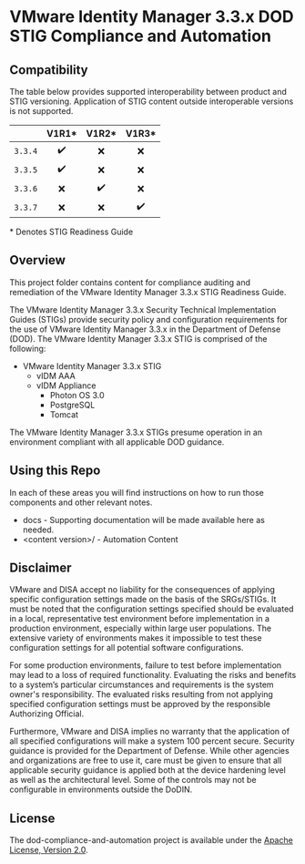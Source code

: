 # VMware Identity Manager 3.3.x DOD STIG Compliance and Automation

## Compatibility
The table below provides supported interoperability between product and STIG versioning. Application of STIG content outside interoperable versions is not supported.

|                   |        V1R1*       |         V1R2*      |         V1R3*      |
|:-----------------:|:------------------:|:------------------:|:------------------:|
|      `3.3.4`      | :heavy_check_mark: |         :x:        |         :x:        |
|      `3.3.5`      | :heavy_check_mark: |         :x:        |         :x:        |
|      `3.3.6`      |         :x:        | :heavy_check_mark: |         :x:        |
|      `3.3.7`      |         :x:        |         :x:        | :heavy_check_mark: |


\* Denotes STIG Readiness Guide  

## Overview
This project folder contains content for compliance auditing and remediation of the VMware Identity Manager 3.3.x STIG Readiness Guide.

The VMware Identity Manager 3.3.x Security Technical Implementation Guides (STIGs) provide security policy and configuration requirements for the use of VMware Identity Manager 3.3.x in the Department of Defense (DOD). The VMware Identity Manager 3.3.x STIG is comprised of the following:

- VMware Identity Manager 3.3.x STIG 
  - vIDM AAA
  - vIDM Appliance
    - Photon OS 3.0
    - PostgreSQL
    - Tomcat

The VMware Identity Manager 3.3.x STIGs presume operation in an environment compliant with all applicable DOD guidance.

## Using this Repo
In each of these areas you will find instructions on how to run those components and other relevant notes.  
- docs - Supporting documentation will be made available here as needed.
- \<content version\>/ - Automation Content

## Disclaimer
VMware and DISA accept no liability for the consequences of applying specific configuration settings made on the basis of the SRGs/STIGs. It must be noted that the configuration settings specified should be evaluated in a local, representative test environment before implementation in a production environment, especially within large user populations. The extensive variety of environments makes it impossible to test these configuration settings for all potential software configurations.

For some production environments, failure to test before implementation may lead to a loss of required functionality. Evaluating the risks and benefits to a system’s particular circumstances and requirements is the system owner's responsibility. The evaluated risks resulting from not applying specified configuration settings must be approved by the responsible Authorizing Official.

Furthermore, VMware and DISA implies no warranty that the application of all specified configurations will make a system 100 percent secure. Security guidance is provided for the Department of Defense. While other agencies and organizations are free to use it, care must be given to ensure that all applicable security guidance is applied both at the device hardening level as well as the architectural level. Some of the controls may not be configurable in environments outside the DoDIN.

## License
The dod-compliance-and-automation project is available under the [Apache License, Version 2.0](LICENSE).

